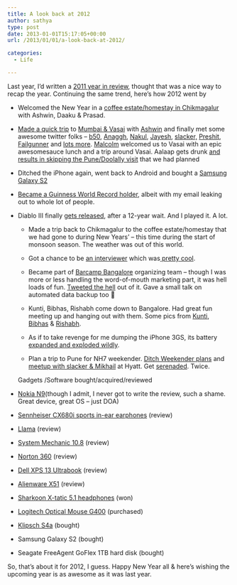 ```yaml
---
title: A look back at 2012
author: sathya
type: post
date: 2013-01-01T15:17:05+00:00
url: /2013/01/01/a-look-back-at-2012/

categories:
  - Life

---
```

Last year, I&#8217;d written a <a href="https://sathyabh.at/2012/01/06/2011-year-in-review/" target="_blank" rel="noopener">2011 year in review</a>, thought that was a nice way to recap the year. Continuing the same trend, here&#8217;s how 2012 went by

  * Welcomed the New Year in a <a href="https://www.flickr.com/photos/sathyabhat/sets/72157628673244635/" target="_blank" rel="noopener">coffee estate/homestay in Chikmagalur</a> with Ashwin, Daaku & Prasad.
  * <a href="https://twitter.com/SathyaBhat/statuses/162141168673636352" target="_blank" rel="noopener">Made a quick trip</a> to <a href="https://www.flickr.com/photos/sathyabhat/sets/72157629092901365/" target="_blank" rel="noopener">Mumbai & Vasai</a> with <a href="https://twitter.com/ashwinsid" target="_blank" rel="noopener">Ashwin</a> and finally met some awesome twitter folks &#8211; <a href="https://twitter.com/b50" target="_blank" rel="noopener">b50</a>, <a href="https://twitter.com/Anaggh" target="_blank" rel="noopener">Anaggh</a>, <a href="https://twitter.com/nakulshenoy" target="_blank" rel="noopener">Nakul</a>, <a href="https://twitter.com/Jayesh" target="_blank" rel="noopener">Jayesh</a>, <a href="https://twitter.com/slackerninja" target="_blank" rel="noopener">slacker,</a> <a href="https://twitter.com/Preshit" target="_blank" rel="noopener">Preshit</a>, <a href="https://twitter.com/failgunner" target="_blank" rel="noopener">Failgunner</a> and <a href="https://www.flickr.com/photos/sathyabhat/6774123573/in/photostream/lightbox/" target="_blank" rel="noopener">lots more</a>. <a href="https://twitter.com/mloclam" target="_blank" rel="noopener">Malcolm</a> welcomed us to Vasai with an epic awesomesauce lunch and a trip around Vasai. Aalaap gets drunk <a href="https://twitter.com/SathyaBhat/statuses/163179346041913344" target="_blank" rel="noopener">and results in skipping the Pune/Doolally visit</a> that we had planned
  * Ditched the iPhone again, went back to Android and bought a <a href="https://twitter.com/SathyaBhat/status/186143483101319168" target="_blank" rel="noopener">Samsung Galaxy S2</a>
  * <a href="https://sathyabh.at/2012/09/06/reddits-secret-santa-and-guinness-world-record-for-most-email-addresses-in-to-list/" target="_blank" rel="noopener">Became a Guinness World Record holder</a>, albeit with my email leaking out to whole lot of people.
  * Diablo III finally <a href="https://techie-buzz.com/gaming/diablo-3-release-date.html" target="_blank" rel="noopener">gets released</a>, after a 12-year wait. And I played it. A lot</a>. 
      * Made a trip back to Chikmagalur to the coffee estate/homestay that we had gone to during New Years&#8217; &#8211; this time during the start of monsoon season. The weather was out of this world.
      * Got a chance to be <a href="https://sathyabh.at/2012/07/03/being-on-the-other-side-of-the-interview-table/" target="_blank" rel="noopener">an interviewer</a> which was<a href="https://twitter.com/SathyaBhat/statuses/160254819653791744" target="_blank" rel="noopener"> pretty cool</a>.
      * Became part of <a href="https://barcampbangalore.org/" target="_blank" rel="noopener">Barcamp Bangalore</a> organizing team &#8211; though I was more or less handling the word-of-mouth marketing part, it was hell loads of fun. <a href="https://twitter.com/barcampbng" target="_blank" rel="noopener">Tweeted the hell</a> out of it. Gave a small talk on automated data backup too 🙂
      * Kunti, Bibhas, Rishabh come down to Bangalore. Had great fun meeting up and hanging out with them. Some pics from <a href="https://www.facebook.com/media/set/?set=a.4050605901702.233073.1178612288&type=3" target="_blank" rel="noopener">Kunti</a>, <a href="https://www.facebook.com/media/set/?set=a.4490326697544.181808.1271537131&type=3" target="_blank" rel="noopener">Bibhas</a> & <a href="https://www.facebook.com/media/set/?set=a.503425129667926.125702.100000013290698&type=3" target="_blank" rel="noopener">Rishabh</a>.
      * As if to take revenge for me dumping the iPhone 3GS, its battery <a href="https://sathyabh.at/2012/10/07/the-case-of-the-expanding-exploding-iphone-3gs-battery/" target="_blank" rel="noopener">expanded and exploded wildly</a>.
      * Plan a trip to Pune for NH7 weekender. <a href="https://twitter.com/SathyaBhat/statuses/264696852258119680" target="_blank" rel="noopener">Ditch Weekender plans</a> and <a href="https://twitter.com/SathyaBhat/statuses/264696429711355904" target="_blank" rel="noopener">meetup with slacker & Mikhail</a> at Hyatt. Get <a href="https://twitter.com/slackerninja/statuses/266193852568854528" target="_blank" rel="noopener">serenaded</a>. Twice.</ul> 
    Gadgets /Software bought/acquired/reviewed
    
      * <a href="https://twitter.com/SathyaBhat/statuses/153797123526238209" target="_blank" rel="noopener">Nokia N9</a>(though I admit, I never got to write the review, such a shame. Great device, great OS &#8211; just DOA)
      * <a href="https://techie-buzz.com/reviews/adidas-sennheiser-cx-680i-review.html" target="_blank" rel="noopener">Sennheiser CX680i sports in-ear earphones</a> (review)
      * <a href="https://techie-buzz.com/reviews/llama.html" target="_blank" rel="noopener">Llama</a> (review)
      * <a href="https://techie-buzz.com/reviews/system-mechanic-10-8-review.html" target="_blank" rel="noopener">System Mechanic 10.8</a> (review)
      * <a href="https://techie-buzz.com/reviews/norton-360-antivirus-review.html" target="_blank" rel="noopener">Norton 360</a> (review)
      * <a href="https://techie-buzz.com/reviews/dell-xps-13-ultrabook-review.html" target="_blank" rel="noopener">Dell XPS 13 Ultrabook</a> (review)
      * <a href="https://techie-buzz.com/tech-news/alienware-x51-sneak-peak.html" target="_blank" rel="noopener">Alienware X51</a> (review)
      * <a href="https://www.flickr.com/photos/sathyabhat/tags/sharkoon/" target="_blank" rel="noopener">Sharkoon X-tatic 5.1 headphones</a> (won)
      * <a href="https://www.flickr.com/photos/sathyabhat/tags/g400/" target="_blank" rel="noopener">Logitech Optical Mouse G400</a> (purchased)
      * <a href="https://www.flickr.com/photos/sathyabhat/tags/s4a/" target="_blank" rel="noopener">Klipsch S4a</a> (bought)
      * Samsung Galaxy S2 (bought)
      * Seagate FreeAgent GoFlex 1TB hard disk (bought)
    
    So, that&#8217;s about it for 2012, I guess. Happy New Year all & here&#8217;s wishing the upcoming year is as awesome as it was last year.
    
    &nbsp;
